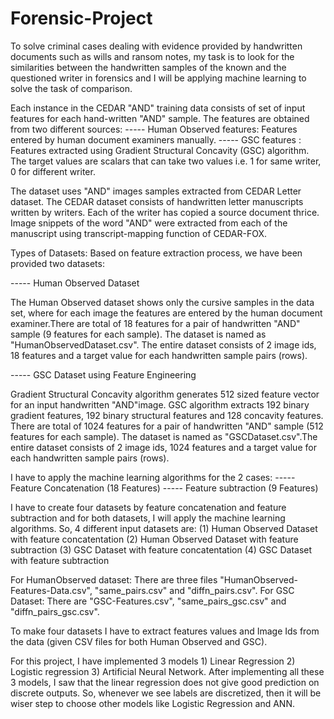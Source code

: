 # Forensic-Project
To solve criminal cases dealing with evidence provided by handwritten documents such as wills and ransom notes, my task is to look for the similarities between the handwritten samples of the known and the questioned writer in forensics and I will be applying machine learning to solve the task of comparison.

Each instance in the CEDAR "AND" training data consists of set of input features for each hand-written "AND" sample. The features are obtained from two different sources:
----- Human Observed features: Features entered by human document examiners manually.
----- GSC features           : Features extracted using Gradient Structural Concavity (GSC) algorithm.
The target values are scalars that can take two values i.e. 1 for same writer, 0 for different writer.

The dataset uses "AND" images samples extracted from CEDAR Letter dataset. The CEDAR dataset consists of handwritten letter manuscripts written by writers. Each of the writer has copied a source document thrice. Image snippets of the word "AND" were extracted from each of the manuscript using transcript-mapping function of CEDAR-FOX.

Types of Datasets: Based on feature extraction process, we have been provided two datasets: 

----- Human Observed Dataset

The Human Observed dataset shows only the cursive samples in the data set, where for each image the features are entered by the human document examiner.There are total of 18 features for a pair of handwritten "AND" sample (9 features for each sample). The dataset is named as "HumanObservedDataset.csv". The entire dataset consists of 2 image ids, 18 features and a target value for each handwritten sample pairs (rows).

----- GSC Dataset using Feature Engineering

Gradient Structural Concavity algorithm generates 512 sized feature vector for an input handwritten "AND"image. GSC algorithm extracts 192 binary gradient features, 192 binary structural features and 128 concavity features. There are total of 1024 features for a pair of handwritten "AND" sample (512 features for each sample). The dataset is named as "GSCDataset.csv".The entire dataset consists of 2 image ids, 1024 features and a target value for each handwritten sample pairs (rows).

I have to apply the machine learning algorithms for the 2 cases: 
----- Feature Concatenation (18 Features) 
----- Feature subtraction (9 Features)

I have to create four datasets by feature concatenation and feature subtraction and for both datasets, I will apply the machine learning algorithms. So, 4 different input datasets are: (1) Human Observed Dataset with feature concatentation (2) Human Observed Dataset with feature subtraction (3) GSC Dataset with feature concatentation (4) GSC Dataset with feature subtraction

For HumanObserved dataset: There are three files "HumanObserved-Features-Data.csv", "same_pairs.csv" and "diffn_pairs.csv". For GSC Dataset: There are "GSC-Features.csv", "same_pairs_gsc.csv" and "diffn_pairs_gsc.csv".

To make four datasets I have to extract features values and Image Ids from the data (given CSV files for both Human Observed and GSC).

For this project, I have implemented 3 models 1) Linear Regression 2) Logistic regression 3) Artificial Neural Network. After implementing all these 3 models, I saw that the linear regression does not give good prediction on discrete outputs. So, whenever we see labels are discretized, then it will be wiser step to choose other models like Logistic Regression and ANN.
